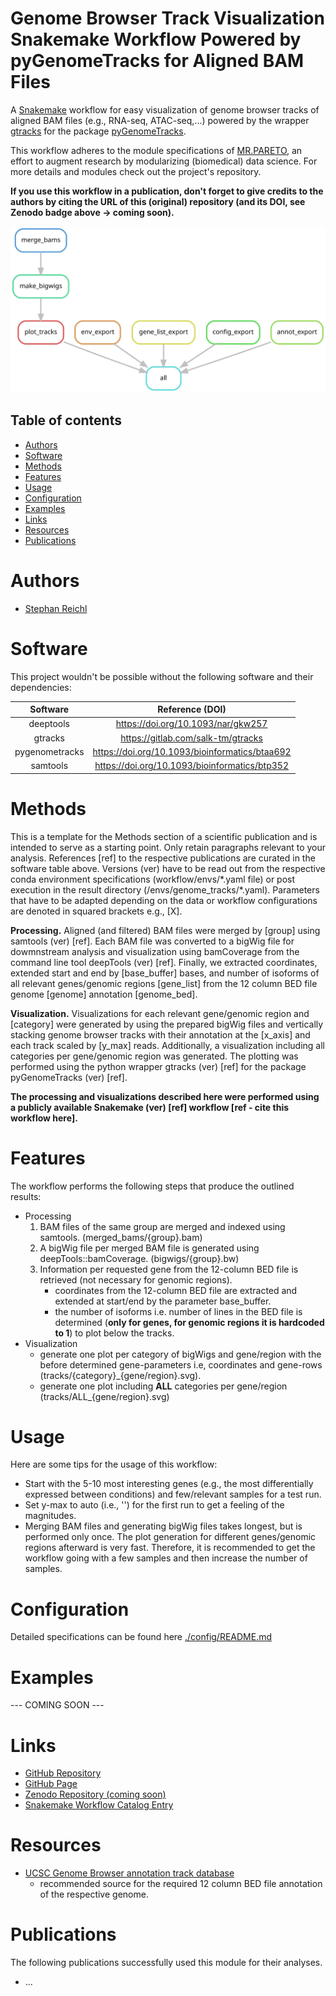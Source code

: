 # Genome Browser Track Visualization Snakemake Workflow Powered by pyGenomeTracks for Aligned BAM Files
A [Snakemake](https://snakemake.readthedocs.io/en/stable/) workflow for easy visualization of genome browser tracks of aligned BAM files (e.g., RNA-seq, ATAC-seq,...) powered by the wrapper [gtracks](https://gitlab.com/salk-tm/gtracks) for the package [pyGenomeTracks](https://github.com/deeptools/pyGenomeTracks).

This workflow adheres to the module specifications of [MR.PARETO](https://github.com/epigen/mr.pareto), an effort to augment research by modularizing (biomedical) data science. For more details and modules check out the project's repository.

**If you use this workflow in a publication, don't forget to give credits to the authors by citing the URL of this (original) repository (and its DOI, see Zenodo badge above -> coming soon).**

![Workflow Rulegraph](./workflow/dags/rulegraph.svg)

Table of contents
----------------
  * [Authors](#authors)
  * [Software](#software)
  * [Methods](#methods)
  * [Features](#features)
  * [Usage](#usage)
  * [Configuration](#configuration)
  * [Examples](#examples)
  * [Links](#links)
  * [Resources](#resources)
  * [Publications](#publications)

# Authors
- [Stephan Reichl](https://github.com/sreichl)


# Software
This project wouldn't be possible without the following software and their dependencies:

| Software | Reference (DOI) |
| :---: | :---: |
| deeptools | https://doi.org/10.1093/nar/gkw257 |
| gtracks | https://gitlab.com/salk-tm/gtracks |
| pygenometracks | https://doi.org/10.1093/bioinformatics/btaa692 |
| samtools | https://doi.org/10.1093/bioinformatics/btp352 |


# Methods
This is a template for the Methods section of a scientific publication and is intended to serve as a starting point. Only retain paragraphs relevant to your analysis. References [ref] to the respective publications are curated in the software table above. Versions (ver) have to be read out from the respective conda environment specifications (workflow/envs/\*.yaml file) or post execution in the result directory (/envs/genome_tracks/\*.yaml). Parameters that have to be adapted depending on the data or workflow configurations are denoted in squared brackets e.g., [X].

__Processing.__ Aligned (and filtered) BAM files were merged by [group] using samtools (ver) [ref]. Each BAM file was converted to a bigWig file for dowmnstream analysis and visualization using bamCoverage from the command line tool deepTools (ver) [ref]. Finally, we extracted coordinates, extended start and end by [base_buffer] bases, and number of isoforms of all relevant genes/genomic regions [gene_list] from the 12 column BED file genome [genome] annotation [genome_bed].

__Visualization.__ Visualizations for each relevant gene/genomic region and [category] were generated by using the prepared bigWig files and vertically stacking genome browser tracks with their annotation at the [x_axis] and each track scaled by [y_max] reads. Additionally, a visualization including all categories per gene/genomic region was generated. The plotting was performed using the python wrapper gtracks (ver) [ref] for the package pyGenomeTracks (ver) [ref].


**The processing and visualizations described here were performed using a publicly available Snakemake (ver) [ref] workflow [ref - cite this workflow here].**

# Features
The workflow performs the following steps that produce the outlined results:

- Processing
  1. BAM files of the same group are merged and indexed using samtools. (merged_bams/{group}.bam)
  2. A bigWig file per merged BAM file is generated using deepTools::bamCoverage. (bigwigs/{group}.bw)
  3. Information per requested gene from the 12-column BED file is retrieved (not necessary for genomic regions).
      - coordinates from the 12-column BED file are extracted and extended at start/end by the parameter base_buffer.
      - the number of isoforms i.e. number of lines in the BED file is determined (__only for genes, for genomic regions it is hardcoded to 1__) to plot below the tracks.
- Visualization
  - generate one plot per category of bigWigs and gene/region with the before determined gene-parameters i.e, coordinates and gene-rows (tracks/{category}\_{gene/region}.svg).
  - generate one plot including __ALL__ categories per gene/region (tracks/ALL\_{gene/region}.svg)


# Usage
Here are some tips for the usage of this workflow:
- Start with the 5-10 most interesting genes (e.g., the most differentially expressed between conditions) and few/relevant samples for a test run.
- Set y-max to auto (i.e., '') for the first run to get a feeling of the magnitudes.
- Merging BAM files and generating bigWig files takes longest, but is performed only once. The plot generation for different genes/genomic regions afterward is very fast. Therefore, it is recommended to get the workflow going with a few samples and then increase the number of samples.

# Configuration
Detailed specifications can be found here [./config/README.md](./config/README.md)

# Examples
--- COMING SOON ---

# Links
- [GitHub Repository](https://github.com/epigen/genome_tracks/)
- [GitHub Page](https://epigen.github.io/genome_tracks/)
- [Zenodo Repository (coming soon)]()
- [Snakemake Workflow Catalog Entry](https://snakemake.github.io/snakemake-workflow-catalog?usage=epigen/genome_tracks)

# Resources
- [UCSC Genome Browser annotation track database](https://genome.ucsc.edu/cgi-bin/hgTables)
    - recommended source for the required 12 column BED file annotation of the respective genome.

# Publications
The following publications successfully used this module for their analyses.
- ...
